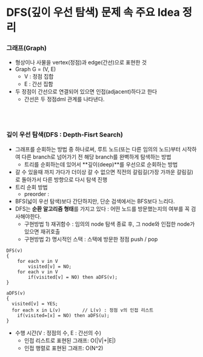 # DFS(깊이 우선 탐색) 문제 속 주요 Idea 정리

### 그래프(Graph)

* 형상이나 사물을 vertex(정점)과 edge(간선)으로 표현한 것
* Graph G = (V, E)
  * V : 정점 집합
  * E : 간선 집함
* 두 정점이 간선으로 연결되어 있으면 인접(adjacent)하다고 한다
  * 간선은 두 정점dml 관계를 나타낸다.

<br><br>

### 깊이 우선 탐색(DFS : Depth-Fisrt Search)

* 그래프를 순회하는 방법 중 하나로써, 루트 노드(또는 다른 임의의 노드)부터 시작하여 다른 branch로 넘어가기 전 해당 branch를 완벽하게 탐색하는 방법
  * 트리를 순회하는데 있어서 **깊이(deep)**를 우선으로 순회하는 방법
* 갈 수 있을때 까지 가다가 더이상 갈 수 없으면 직전의 갈림길(가장 가까운 갈림길)로 돌아가서 다른 방향으로 다시 탐색 진행
* 트리 순회 방법
  * preorder :  
* BFS(넓이 우선 탐색)보다 간단하지만, 단순 검색에서는 BFS보다 느리다.
* DFS는 **순환 알고리즘 형태**를 가지고 있다 : 어떤 노드를 방문했는지의 여부를 꼭 검사해야한다. 
  * 구현방법 1) 재귀함수 : 임의의 node 탐색 종료 후, 그 node와 인접한 node가 있으면 재귀호출
  * 구현방법 2) 명시적인 스택 : 스택에 방문한 정점 push / pop

```
DFS(v) 
{
	for each v in V
		visited[v] = NO;
	for each v in V
		if(visited[v] = NO) then aDFS(v);
}

aDFS(v)
{
  visited[v] = YES;
  for each x in L(v)		// L(v) : 정점 v의 인접 리스트
    if(visited=[x] = NO) then aDFS(u);
}
```

* 수행 시간(V : 정점의 수, E : 간선의 수)
  * 인접 리스트로 표현된 그래프: O(|V|+|E|)
  * 인접 행렬로 표현된 그래프: O(N^2)







<br>

<br>